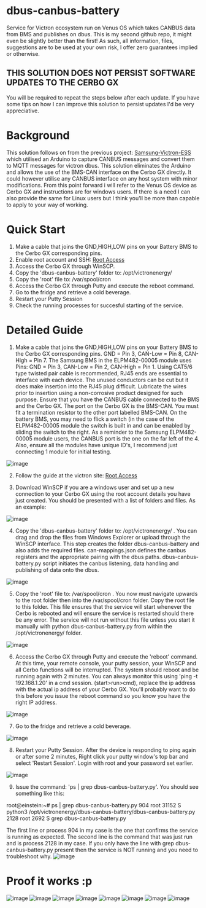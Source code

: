 # dbus-canbus-battery
Service for Victron ecosystem run on Venus OS which takes CANBUS data from BMS and publishes on dbus.
This is my second github repo, it might even be slightly better than the first!
As such, all information, files, suggestions are to be used at your own risk, I offer zero guarantees implied or otherwise.

## THIS SOLUTION DOES NOT PERSIST SOFTWARE UPDATES TO THE CERBO GX ##
You will be required to repeat the steps below after each update. If you have some tips on how I can improve this solution to persist updates I'd be very appreciative.


# Background
This solution follows on from the previous project: [Samsung-Victron-ESS](https://github.com/o-snoopy-o/Samsung-Victron-ESS) which utilised an Arduino to capture CANBUS messages and convert them to MQTT messages for victron dbus. This solution eliminates the Arduino and allows the use of the BMS-CAN interface on the Cerbo GX directly. It could however utilise any CANBUS interface on any host system with minor modifications.
From this point forward i will refer to the Venus OS device as Cerbo GX and instructions are for windows users. If there is a need I can also provide the same for Linux users but I think you'll be more than capable to apply to your way of working.



# Quick Start
1) Make a cable that joins the GND,HIGH,LOW pins on your Battery BMS to the Cerbo GX corresponding pins.
2) Enable root account and SSH: [Root Access](https://www.victronenergy.com/live/ccgx:root_access)
3) Access the Cerbo GX through WinSCP.
4) Copy the 'dbus-canbus-battery' folder to: /opt/victronenergy/
5) Copy the 'root' file to: /var/spool/cron
6) Access the Cerbo GX through Putty and execute the reboot command.
7) Go to the fridge and retrieve a cold beverage.
8) Restart your Putty Session
9) Check the running processes for succesful starting of the service.




# Detailed Guide
1) Make a cable that joins the GND,HIGH,LOW pins on your Battery BMS to the Cerbo GX corresponding pins. GND = Pin 3, CAN-Low = Pin 8, CAN-High = Pin 7. The Samsung BMS in the ELPM482-00005 module uses Pins: GND = Pin 3, CAN-Low = Pin 2, CAN-High = Pin 1. Using CAT5/6 type twisted pair cable is recommended, RJ45 ends are essential to interface with each device. The unused conductors can be cut but it does make insertion into the RJ45 plug difficult. Lubricate the wires prior to insertion using a non-corrosive product designed for such purpose.
Ensure that you have the CANBUS cable connected to the BMS and the Cerbo GX. The port on the Cerbo GX is the BMS-CAN. You must fit a termination resistor to the other port labelled BMS-CAN. On the battery BMS, you may need to flick a switch (in the case of the ELPM482-00005 module the switch is built in and can be enabled by sliding the switch to the right. As a reminder to the Samsung ELPM482-00005 module users, the CANBUS port is the one on the far left of the 4. Also, ensure all the modules have unique ID's, I recommend just connecting 1 module for initial testing.

![image](https://github.com/user-attachments/assets/4ad995dc-184f-4d3c-8e2b-2dd06780d1b7)


2) Follow the guide at the victron site: [Root Access](https://www.victronenergy.com/live/ccgx:root_access)


3) Download WinSCP if you are a windows user and set up a new connection to your Cerbo GX using the root account details you have just created. You should be presented with a list of folders and files. As an example:

![image](https://github.com/user-attachments/assets/529bd6df-8475-4ab9-b38c-ed88c1a92a25)


4) Copy the 'dbus-canbus-battery' folder to: /opt/victronenergy/ . You can drag and drop the files from Windows Explorer or upload through the WinSCP interface. This step creates the folder dbus-canbus-battery and also adds the required files. can-mappings.json defines the canbus registers and the appropriate pairing with the dbus paths. dbus-canbus-battery.py script initiates the canbus listening, data handling and publishing of data onto the dbus.

![image](https://github.com/user-attachments/assets/d675bf4b-a5d7-4f40-9af2-629d71e58b53)


5) Copy the 'root' file to: /var/spool/cron . You now must navigate upwards to the root folder then into the /var/spool/cron folder. Copy the root file to this folder. This file ensures that the service will start whenever the Cerbo is rebooted and will ensure the service is restarted should there be any error. The service will not run without this file unless you start it manually with python dbus-canbus-battery.py from within the /opt/victronenergy/ folder.

![image](https://github.com/user-attachments/assets/93edb01a-4cc1-4dab-af6b-296673b385d9)
   
6) Access the Cerbo GX through Putty and execute the 'reboot' command. At this time, your remote console, your putty session, your WinSCP and all Cerbo functions will be interrupted. The system should reboot and be running again with 2 minutes. You can always monitor this using 'ping -t 192.168.1.20' in a cmd session. (start>run>cmd), replace the ip address with the actual ip address of your Cerbo GX. You'll probably want to do this before you issue the reboot command so you know you have the right IP address.

![image](https://github.com/user-attachments/assets/0c76939c-a636-4963-9bcd-fb3c8b109e44)
   
7) Go to the fridge and retrieve a cold beverage.

![image](https://github.com/user-attachments/assets/d8a0f30d-d6a3-47a3-a227-b48e706fbccb)
    
8) Restart your Putty Session. After the device is responding to ping again or after some 2 minutes, Right click your putty window's top bar and select 'Restart Session'. Login with root and your password set earlier.

![image](https://github.com/user-attachments/assets/2162be36-0e93-4763-9b2a-774ada502acc)

9) Issue the command: 'ps | grep dbus-canbus-battery.py'. You should see something like this:

root@einstein:~# ps | grep dbus-canbus-battery.py
904 root     31152 S    python3 /opt/victronenergy/dbus-canbus-battery/dbus-canbus-battery.py
2128 root      2692 S    grep dbus-canbus-battery.py

The first line or process 904 in my case is the one that confirms the service is running as expected.
The second line is the command that was just run and is process 2128 in my case.
If you only have the line with grep dbus-canbus-battery.py present then the service is NOT running and you need to troubleshoot why. 
![image](https://github.com/user-attachments/assets/eab00326-4b2a-4e25-b8b9-c53e08577085)

# Proof it works :p

![image](https://github.com/user-attachments/assets/80d5c3f2-5052-40a4-8ed3-e2d0ea1e4bf4)
![image](https://github.com/user-attachments/assets/beb02c80-8f72-4fdd-8ef7-7365b3495645)
![image](https://github.com/user-attachments/assets/46888c65-252f-4079-a506-c6ce832cfb14)
![image](https://github.com/user-attachments/assets/d34bb176-06cc-490a-acb8-ef9160207b34)
![image](https://github.com/user-attachments/assets/5ea51a8b-ee6d-4f20-82be-af132e9a9c5b)
![image](https://github.com/user-attachments/assets/6ea3afe3-e531-41ab-941d-b9d1e1be15e6)
![image](https://github.com/user-attachments/assets/c97a0518-9934-4166-92b9-d643666b80d4)
![image](https://github.com/user-attachments/assets/ac5b8bcd-f5f9-442a-aa10-56ca6c4768ac)










